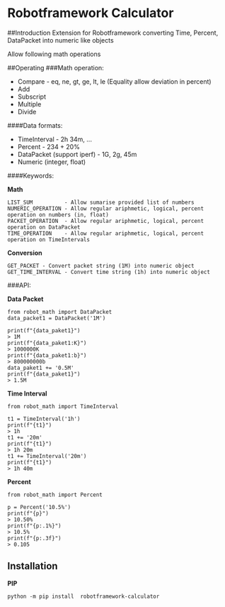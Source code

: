# Robotframework Calculator
##Introduction
Extension for Robotframework converting Time, Percent, DataPacket into numeric like objects

Allow following math operations 

##Operating
###Math operation:

- Compare - eq, ne, gt, ge, lt, le (Equality allow deviation in percent)
- Add
- Subscript
- Multiple 
- Divide

####Data formats: 

- TimeInterval        - 2h 34m, ...
- Percent                  - 234 + 20%
- DataPacket (support iperf)  - 1G, 2g, 45m
- Numeric (integer, float) 

####Keywords:

**Math**

    LIST_SUM          - Allow sumarise provided list of numbers
    NUMERIC_OPERATION - Allow regular ariphmetic, logical, percent operation on numbers (in, float)
    PACKET_OPERATION  - Allow regular ariphmetic, logical, percent operation on DataPacket 
    TIME_OPERATION    - Allow regular ariphmetic, logical, percent operation on TimeIntervals
    
**Conversion**

    GET_PACKET - Convert packet string (1M) into numeric object
    GET_TIME_INTERVAL - Convert time string (1h) into numeric object

###API:

**Data Packet**


    from robot_math import DataPacket 
    data_packet1 = DataPacket('1M')

    print(f"{data_paket1}")
    > 1M
    print(f"{data_paket1:K}")
    > 1000000K
    print(f"{data_paket1:b}")
    > 800000000b
    data_paket1 += '0.5M'
    print(f"{data_paket1}")
    > 1.5M
    
**Time Interval**


    from robot_math import TimeInterval
    
    t1 = TimeInterval('1h')
    print(f"{t1}")
    > 1h
    t1 += '20m'
    print(f"{t1}")
    > 1h 20m
    t1 += TimeInterval('20m')
    print(f"{t1}")
    > 1h 40m

    
**Percent**


    from robot_math import Percent
    
    p = Percent('10.5%')
    print(f"{p}")
    > 10.50%
    print(f"{p:.1%}")
    > 10.5%
    print(f"{p:.3f}")
    > 0.105
    
## Installation
    
**PIP**
    
    python -m pip install  robotframework-calculator